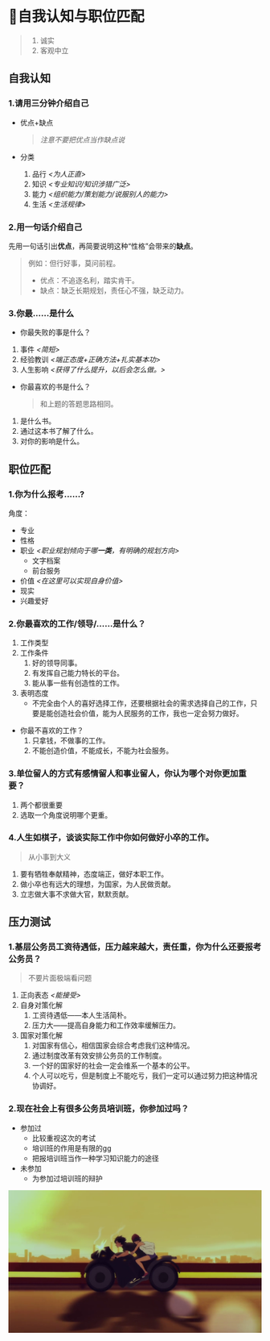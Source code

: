 # 🤪自我认知与职位匹配

> 1. 诚实
> 2. 客观中立

## 自我认知

### 1.请用三分钟介绍自己

- 优点+缺点

  > *注意不要把优点当作缺点说*

- 分类

  1. 品行 *<为人正直>*
  2. 知识 *<专业知识/知识涉猎广泛>*
  3. 能力 *<组织能力/策划能力/说服别人的能力>*
  4. 生活 *<生活规律>*

### 2.用一句话介绍自己

先用一句话引出**优点**，再简要说明这种“性格”会带来的**缺点**。

> 例如：但行好事，莫问前程。
>
> - 优点：不追逐名利，踏实肯干。
> - 缺点：缺乏长期规划，责任心不强，缺乏动力。

### 3.你最......是什么

- 你最失败的事是什么？

1. 事件 *<简短>*
2. 经验教训 *<端正态度+正确方法+扎实基本功>*
3. 人生影响 *<获得了什么提升，以后会怎么做。>*

- 你最喜欢的书是什么？

  > 和上题的答题思路相同。

1. 是什么书。
2. 通过这本书了解了什么。
3. 对你的影响是什么。

## 职位匹配

### 1.你为什么报考......?

角度：

- 专业
- 性格
- 职业 *<职业规划倾向于哪**一类**，有明确的规划方向>*
  - 文字档案
  - 前台服务
- 价值 *<在这里可以实现自身价值>*
- 现实
- 兴趣爱好

### 2.你最喜欢的工作/领导/......是什么？

1. 工作类型
2. 工作条件
   1. 好的领导同事。
   2. 有发挥自己能力特长的平台。
   3. 能从事一些有创造性的工作。
3. 表明态度
   - 不完全由个人的喜好选择工作，还要根据社会的需求选择自己的工作，只要是能创造社会价值，能为人民服务的工作，我也一定会努力做好。

- 你最不喜欢的工作？
    1. 只拿钱，不做事的工作。
    2. 不能创造价值，不能成长，不能为社会服务。

### 3.单位留人的方式有感情留人和事业留人，你认为哪个对你更加重要？

1. 两个都很重要
2. 选取一个角度说明哪个更重。

### 4.人生如棋子，谈谈实际工作中你如何做好小卒的工作。

> 从小事到大义

1. 要有牺牲奉献精神，态度端正，做好本职工作。
2. 做小卒也有远大的理想，为国家，为人民做贡献。
3. 立志做大事不求做大官，默默贡献。

## 压力测试

### 1.基层公务员工资待遇低，压力越来越大，责任重，你为什么还要报考公务员？

> 不要片面极端看问题

1. 正向表态 *<能接受>*
2. 自身对策化解
   1. 工资待遇低——本人生活简朴。
   2. 压力大——提高自身能力和工作效率缓解压力。
3. 国家对策化解
   1. 对国家有信心，相信国家会综合考虑我们这种情况。
   2. 通过制度改革有效安排公务员的工作制度。
   3. 一个好的国家好的社会一定会维系一个基本的公平。
   4. 个人可以吃亏，但是制度上不能吃亏，我们一定可以通过努力把这种情况协调好。

### 2.现在社会上有很多公务员培训班，你参加过吗？

- 参加过
  - 比较重视这次的考试
  - 培训班的作用是有限的gg
  - 把报培训班当作一种学习知识能力的途径
- 未参加
  - 为参加过培训班的辩护

![vlcsnap-2018-12-14-10h44m37s399.png](https://raw.githubusercontent.com/noiraimer/Pic/master/imgvlcsnap-2018-12-14-10h44m37s399.png?token=AEXSAQ6UWR46WWTDZKF6LMS576EBY)
